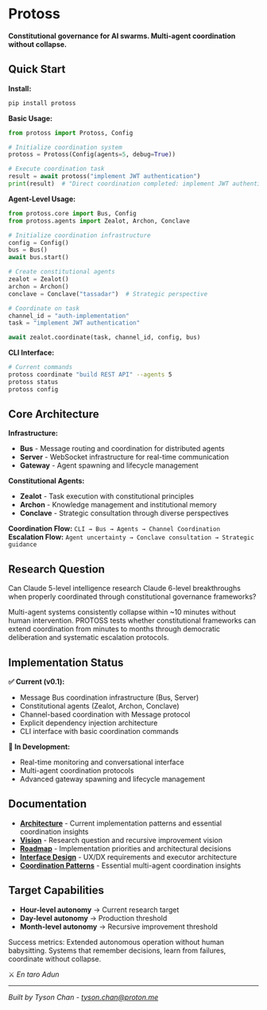 # Protoss

**Constitutional governance for AI swarms. Multi-agent coordination without collapse.**

## Quick Start

**Install:**
```bash
pip install protoss
```

**Basic Usage:**
```python
from protoss import Protoss, Config

# Initialize coordination system
protoss = Protoss(Config(agents=5, debug=True))

# Execute coordination task
result = await protoss("implement JWT authentication")
print(result)  # "Direct coordination completed: implement JWT authentication (agents: 5)"
```

**Agent-Level Usage:**
```python
from protoss.core import Bus, Config
from protoss.agents import Zealot, Archon, Conclave

# Initialize coordination infrastructure
config = Config()
bus = Bus()
await bus.start()

# Create constitutional agents
zealot = Zealot()
archon = Archon()  
conclave = Conclave("tassadar")  # Strategic perspective

# Coordinate on task
channel_id = "auth-implementation"
task = "implement JWT authentication"

await zealot.coordinate(task, channel_id, config, bus)
```

**CLI Interface:**
```bash
# Current commands
protoss coordinate "build REST API" --agents 5
protoss status
protoss config
```

## Core Architecture

**Infrastructure:**
- **Bus** - Message routing and coordination for distributed agents
- **Server** - WebSocket infrastructure for real-time communication  
- **Gateway** - Agent spawning and lifecycle management

**Constitutional Agents:**
- **Zealot** - Task execution with constitutional principles
- **Archon** - Knowledge management and institutional memory
- **Conclave** - Strategic consultation through diverse perspectives

**Coordination Flow:** `CLI → Bus → Agents → Channel Coordination`  
**Escalation Flow:** `Agent uncertainty → Conclave consultation → Strategic guidance`

## Research Question

Can Claude 5-level intelligence research Claude 6-level breakthroughs when properly coordinated through constitutional governance frameworks?

Multi-agent systems consistently collapse within ~10 minutes without human intervention. PROTOSS tests whether constitutional frameworks can extend coordination from minutes to months through democratic deliberation and systematic escalation protocols.

## Implementation Status

**✅ Current (v0.1):**
- Message Bus coordination infrastructure (Bus, Server)
- Constitutional agents (Zealot, Archon, Conclave)  
- Channel-based coordination with Message protocol
- Explicit dependency injection architecture
- CLI interface with basic coordination commands

**🔄 In Development:**
- Real-time monitoring and conversational interface
- Multi-agent coordination protocols
- Advanced gateway spawning and lifecycle management

## Documentation

- **[Architecture](docs/ARCHITECTURE.md)** - Current implementation patterns and essential coordination insights
- **[Vision](docs/VISION.md)** - Research question and recursive improvement vision
- **[Roadmap](docs/ROADMAP.md)** - Implementation priorities and architectural decisions
- **[Interface Design](docs/interface.md)** - UX/DX requirements and executor architecture
- **[Coordination Patterns](docs/coordination.md)** - Essential multi-agent coordination insights

## Target Capabilities

- **Hour-level autonomy** → Current research target
- **Day-level autonomy** → Production threshold
- **Month-level autonomy** → Recursive improvement threshold

Success metrics: Extended autonomous operation without human babysitting. Systems that remember decisions, learn from failures, coordinate without collapse.

⚔️ *En taro Adun*

---
*Built by Tyson Chan - tyson.chan@proton.me*